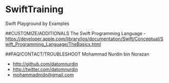 # SwiftTraining
Swift Playground by Examples

##CUSTOMIZE/ADDITIONALS
The Swift Programming Language - https://developer.apple.com/library/ios/documentation/Swift/Conceptual/Swift_Programming_Language/TheBasics.html

##FAQ/CONTACT/TROUBLESHOOT
Mohammad Nurdin bin Norazan

- http://github.com/datomnurdin
- http://twitter.com/datomnurdin
- mohammadnrdn@gmail.com
